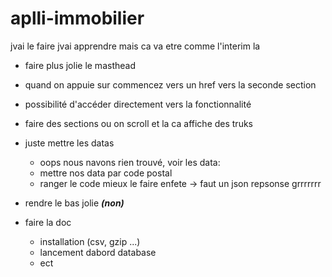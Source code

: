 # aplli-immobilier

jvai le faire jvai apprendre mais ca va etre comme l'interim la


  - faire plus jolie le masthead
  
  - quand on appuie sur commencez vers un href vers la seconde section
  
  - possibilité d'accéder directement vers la fonctionnalité
  
  - faire des sections ou on scroll et la ca affiche des truks

  - juste mettre les datas
  
    - oops nous navons rien trouvé, voir les data: 
    - mettre nos data par code postal
    - ranger le code mieux le faire enfete -> faut un json repsonse grrrrrrr
   
   
   - rendre le bas jolie <em><strong>(non)</strong></em>
   
   
  - faire la doc 
    - installation (csv, gzip ...)
    - lancement dabord database
    - ect

